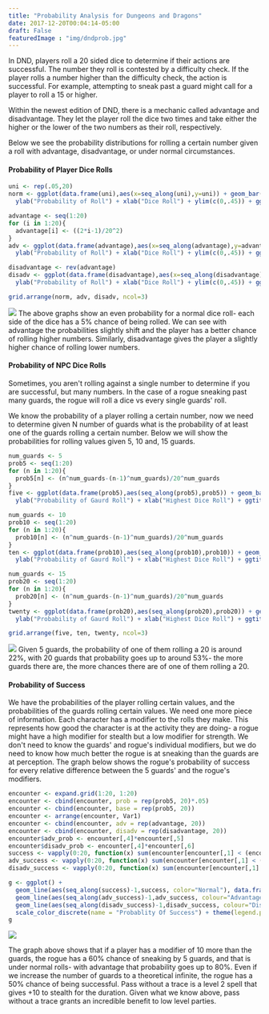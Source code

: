 ```yaml
---
title: "Probability Analysis for Dungeons and Dragons"
date: 2017-12-20T00:04:14-05:00
draft: False
featuredImage : "img/dndprob.jpg"
---
```



In DND, players roll a 20 sided dice to determine if their actions are successful. The number they roll is contested by a difficulty check. If the player rolls a number higher than the difficulty check, the action is successful. For example, attempting to sneak past a guard might call for a player to roll a 15 or higher.

Within the newest edition of DND, there is a mechanic called advantage and disadvantage. They let the player roll the dice two times and take either the higher or the lower of the two numbers as their roll, respectively.

Below we see the probability distributions for rolling a certain number given a roll with advantage, disadvantage, or under normal circumstances.

#### Probability of Player Dice Rolls

``` r
uni <- rep(.05,20)
norm <- ggplot(data.frame(uni),aes(x=seq_along(uni),y=uni)) + geom_bar(stat="identity") +
  ylab("Probability of Roll") + xlab("Dice Roll") + ylim(c(0,.45)) + ggtitle("Probablity of Normal Dice Roll")

advantage <- seq(1:20)
for (i in 1:20){
  advantage[i] <- ((2*i-1)/20^2)
}
adv <- ggplot(data.frame(advantage),aes(x=seq_along(advantage),y=advantage)) + geom_bar(stat="identity") +
  ylab("Probability of Roll") + xlab("Dice Roll") + ylim(c(0,.45)) + ggtitle("Probablity of Dice Roll with Advantage")

disadvantage <- rev(advantage)
disadv <- ggplot(data.frame(disadvantage),aes(x=seq_along(disadvantage),y=disadvantage)) + geom_bar(stat="identity") +
  ylab("Probability of Roll") + xlab("Dice Roll") + ylim(c(0,.45)) + ggtitle("Probablity of Dice Roll with Disadvantage")

grid.arrange(norm, adv, disadv, ncol=3)
```

![](/Dice_Distros-1.png) The above graphs show an even probability for a normal dice roll- each side of the dice has a 5% chance of being rolled. We can see with advantage the probabilities slightly shift and the player has a better chance of rolling higher numbers. Similarly, disadvantage gives the player a slightly higher chance of rolling lower numbers.

#### Probability of NPC Dice Rolls

Sometimes, you aren't rolling against a single number to determine if you are successful, but many numbers. In the case of a rogue sneaking past many guards, the rogue will roll a dice vs every single guards' roll.

We know the probability of a player rolling a certain number, now we need to determine given N number of guards what is the probability of at least one of the guards rolling a certain number. Below we will show the probabilities for rolling values given 5, 10 and, 15 guards.

``` r
num_guards <- 5
prob5 <- seq(1:20)
for (n in 1:20){
  prob5[n] <- (n^num_guards-(n-1)^num_guards)/20^num_guards
}
five <- ggplot(data.frame(prob5),aes(seq_along(prob5),prob5)) + geom_bar(stat="identity") +
  ylab("Probability of Gaurd Roll") + xlab("Highest Dice Roll") + ggtitle("Probablity of Dice Roll Given 5 Guards") + ylim(c(0,.6))

num_guards <- 10
prob10 <- seq(1:20)
for (n in 1:20){
  prob10[n] <- (n^num_guards-(n-1)^num_guards)/20^num_guards
}
ten <- ggplot(data.frame(prob10),aes(seq_along(prob10),prob10)) + geom_bar(stat="identity") +
  ylab("Probability of Gaurd Roll") + xlab("Highest Dice Roll") + ggtitle("Probablity of Dice Roll Given 10 Guards") + ylim(c(0,.6))

num_guards <- 15
prob20 <- seq(1:20)
for (n in 1:20){
  prob20[n] <- (n^num_guards-(n-1)^num_guards)/20^num_guards
}
twenty <- ggplot(data.frame(prob20),aes(seq_along(prob20),prob20)) + geom_bar(stat="identity") +
  ylab("Probability of Gaurd Roll") + xlab("Highest Dice Roll") + ggtitle("Probablity of Dice Roll Given 20 Guards") + ylim(c(0,.6))

grid.arrange(five, ten, twenty, ncol=3)
```

![](/guards-1.png) Given 5 guards, the probability of one of them rolling a 20 is around 22%, with 20 guards that probability goes up to around 53%- the more guards there are, the more chances there are of one of them rolling a 20.

#### Probability of Success

We have the probabilities of the player rolling certain values, and the probabilities of the guards rolling certain values. We need one more piece of information. Each character has a modifier to the rolls they make. This represents how good the character is at the activity they are doing- a rogue might have a high modifier for stealth but a low modifier for strength. We don't need to know the guards' and rogue's individual modifiers, but we do need to know how much better the rogue is at sneaking than the guards are at perception. The graph below shows the rogue's probability of success for every relative difference between the 5 guards' and the rogue's modifiers.

``` r
encounter <- expand.grid(1:20, 1:20)
encounter <- cbind(encounter, prob = rep(prob5, 20)*.05)
encounter <- cbind(encounter, base = rep(prob5, 20))
encounter <- arrange(encounter, Var1)
encounter <- cbind(encounter, adv = rep(advantage, 20))
encounter <- cbind(encounter, disadv = rep(disadvantage, 20))
encounter$adv_prob <- encounter[,4]*encounter[,5]
encounter$disadv_prob <- encounter[,4]*encounter[,6]
success <- vapply(0:20, function(x) sum(encounter[encounter[,1] < (encounter[,2] + x), 3]), numeric(1))
adv_success <- vapply(0:20, function(x) sum(encounter[encounter[,1] < (encounter[,2] + x), 7]), numeric(1))
disadv_success <- vapply(0:20, function(x) sum(encounter[encounter[,1] < (encounter[,2] + x), 8]), numeric(1))

g <- ggplot() +
  geom_line(aes(seq_along(success)-1,success, color="Normal"), data.frame(success),size=1) +
  geom_line(aes(seq_along(adv_success)-1,adv_success, colour="Advantage"), data.frame(adv_success),size=1) +
  geom_line(aes(seq_along(disadv_success)-1,disadv_success, colour="Disadvantage"), data.frame(disadv_success),size=1) +
  scale_color_discrete(name = "Probablity Of Success") + theme(legend.position=c(0.8, 0.2)) + xlab("Relative Modifier Difference") +ylab("Probablity of Success") + ggtitle("Probability of Success Given 5 Guards")
g
```

![](/success-1.png)

The graph above shows that if a player has a modifier of 10 more than the guards, the rogue has a 60% chance of sneaking by 5 guards, and that is under normal rolls- with advantage that probability goes up to 80%. Even if we increase the number of guards to a theoretical infinite, the rogue has a 50% chance of being successful. Pass without a trace is a level 2 spell that gives +10 to stealth for the duration. Given what we know above, pass without a trace grants an incredible benefit to low level parties.

